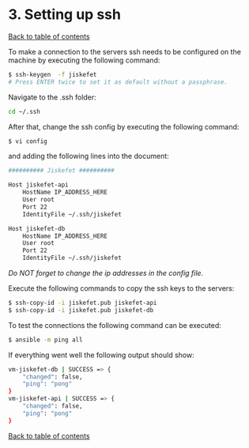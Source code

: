 # 3. Setting up ssh
[Back to table of contents](../README.md#table-of-contents)

To make a connection to the servers ssh needs to be configured on the machine by executing the following command:
```bash
$ ssh-keygen  -f jiskefet
# Press ENTER twice to set it as default without a passphrase.
```
Navigate to the .ssh folder:
```bash
cd ~/.ssh
```

After that, change the ssh config by executing the following command:
```bash
$ vi config
```
and adding the following lines into the document:
```bash
########## Jiskefet ##########

Host jiskefet-api
    HostName IP_ADDRESS_HERE
    User root
    Port 22
    IdentityFile ~/.ssh/jiskefet

Host jiskefet-db
    HostName IP_ADDRESS_HERE
    User root
    Port 22
    IdentityFile ~/.ssh/jiskefet
```
*Do NOT forget to change the ip addresses in the config file.*

Execute the following commands to copy the ssh keys to the servers:
```bash
$ ssh-copy-id -i jiskefet.pub jiskefet-api
$ ssh-copy-id -i jiskefet.pub jiskefet-db
```

To test the connections the following command can be executed:
```bash
$ ansible -m ping all
```

If everything went well the following output should show:
```bash
vm-jiskefet-db | SUCCESS => {
    "changed": false, 
    "ping": "pong"
}
vm-jiskefet-api | SUCCESS => {
    "changed": false, 
    "ping": "pong"
}
```

[Back to table of contents](../README.md#table-of-contents)